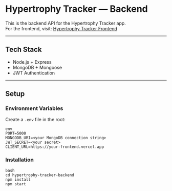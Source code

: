 # Hypertrophy Tracker — Backend

This is the backend API for the Hypertrophy Tracker app.  
For the frontend, visit: [Hypertrophy Tracker Frontend](https://github.com/emraany/hypertrophy-tracker-frontend)

---

## Tech Stack
- Node.js + Express
- MongoDB + Mongoose
- JWT Authentication

---

##  Setup

### Environment Variables
Create a `.env` file in the root:

```
env
PORT=5000
MONGODB_URI=<your MongoDB connection string>
JWT_SECRET=<your secret>
CLIENT_URL=https://your-frontend.vercel.app
```

### Installation
```
bash
cd hypertrophy-tracker-backend
npm install
npm start
```
